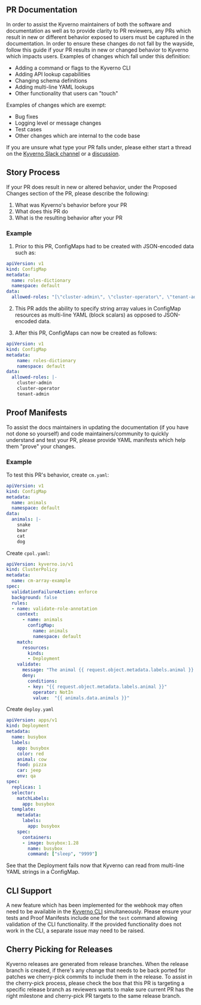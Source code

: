 ## PR Documentation

In order to assist the Kyverno maintainers of both the software and documentation as well as to provide clarity to PR reviewers, any PRs which result in new or different behavior exposed to users must be captured in the documentation. In order to ensure these changes do not fall by the wayside, follow this guide if your PR results in new or changed behavior to Kyverno which impacts users. Examples of changes which fall under this definition:

* Adding a command or flags to the Kyverno CLI
* Adding API lookup capabilities
* Changing schema definitions
* Adding multi-line YAML lookups
* Other functionality that users can "touch"

Examples of changes which are exempt:

* Bug fixes
* Logging level or message changes
* Test cases
* Other changes which are internal to the code base

If you are unsure what type your PR falls under, please either start a thread on the [Kyverno Slack channel](https://kubernetes.slack.com/) or a [discussion](https://github.com/kyverno/kyverno/discussions).

## Story Process

If your PR does result in new or altered behavior, under the Proposed Changes section of the PR, please describe the following:

1. What was Kyverno's behavior before your PR
2. What does this PR do
3. What is the resulting behavior after your PR

### Example

1. Prior to this PR, ConfigMaps had to be created with JSON-encoded data such as:

```yaml
apiVersion: v1
kind: ConfigMap
metadata:
  name: roles-dictionary
  namespace: default
data:
  allowed-roles: "[\"cluster-admin\", \"cluster-operator\", \"tenant-admin\"]"
```

2. This PR adds the ability to specify string array values in ConfigMap resources as multi-line YAML (block scalars) as opposed to JSON-encoded data.

3. After this PR, ConfigMaps can now be created as follows:

```yaml
apiVersion: v1
kind: ConfigMap
metadata:
    name: roles-dictionary
    namespace: default
data:
  allowed-roles: |-
    cluster-admin
    cluster-operator
    tenant-admin
```

## Proof Manifests

To assist the docs maintainers in updating the documentation (if you have not done so yourself) and code maintainers/community to quickly understand and test your PR, please provide YAML manifests which help them "prove" your changes.

### Example

To test this PR's behavior, create `cm.yaml`:

```yaml
apiVersion: v1
kind: ConfigMap
metadata:
  name: animals
  namespace: default
data:
  animals: |-
    snake
    bear
    cat
    dog
```

Create `cpol.yaml`:

```yaml
apiVersion: kyverno.io/v1
kind: ClusterPolicy
metadata:
  name: cm-array-example
spec:
  validationFailureAction: enforce
  background: false
  rules:
  - name: validate-role-annotation
    context:
      - name: animals
        configMap:
          name: animals
          namespace: default
    match:
      resources:
        kinds:
        - Deployment
    validate:
      message: "The animal {{ request.object.metadata.labels.animal }} is not in the allowed list of animals: {{ animals.data.animals }}."
      deny:
        conditions:
        - key: "{{ request.object.metadata.labels.animal }}"
          operator: NotIn
          value:  "{{ animals.data.animals }}"
```

Create `deploy.yaml`

```yaml
apiVersion: apps/v1
kind: Deployment
metadata:
  name: busybox
  labels:
    app: busybox
    color: red
    animal: cow
    food: pizza
    car: jeep
    env: qa
spec:
  replicas: 1
  selector:
    matchLabels:
      app: busybox
  template:
    metadata:
      labels:
        app: busybox
    spec:
      containers:
      - image: busybox:1.28
        name: busybox
        command: ["sleep", "9999"]
```

See that the Deployment fails now that Kyverno can read from multi-line YAML strings in a ConfigMap.

## CLI Support

A new feature which has been implemented for the webhook may often need to be available in the [Kyverno CLI](https://kyverno.io/docs/kyverno-cli/) simultaneously. Please ensure your tests and Proof Manifests include one for the `test` command allowing validation of the CLI functionality. If the provided functionality does not work in the CLI, a separate issue may need to be raised.

## Cherry Picking for Releases

Kyverno releases are generated from release branches. When the release branch is created, if there's any change that needs to be back ported for patches we cherry-pick commits to include them in the release. To assist in the cherry-pick process, please check the box that this PR is targeting a specific release branch as reviewers wants to make sure current PR has the right milestone and cherry-pick PR targets to the same release branch.
